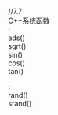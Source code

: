 //7.7  
                C++系统函数  
<cmath>:  
ads()  
sqrt()  
sin()  
cos()  
tan()  

<cstdlib>:  
rand()  
srand()  